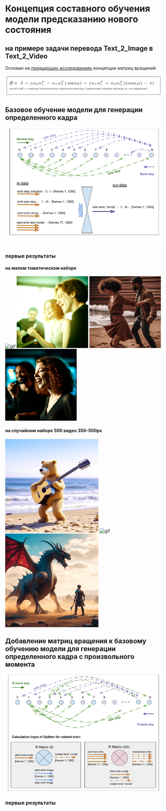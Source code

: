 # Концепция составного обучения модели предсказанию нового состояния
## на примере задачи перевода  Text_2_Image в Text_2_Video

Основан на [предыдущих исследованиях](https://github.com/Mike030668/MIPT_magistratura/tree/main/Text2Video_project) концепции матриц вращений  

![Alt text](images/R_matrix.png)

## Базовое обучение модели для генерации определенного кадра
![Alt text](images/Normal_Back_ways_train.png)

### первые результаты
#### на малом тематическом наборе
<img src="video/first_results/gen_normal_way_1.gif" alt="gif"  width="230"/> <img src="video/first_results/gen_normal_way_3.gif" alt="gif" width="230"/> <img src="video/first_results/gen_normal_way_2.gif" alt="gif" width="230"/> <img src="video/first_results/gen_normal_way_4.gif" alt="gif" width="230"/> 

#### на случайном наборе 500 видео 350-500px
<img src="video/norm_back_train/Teddy_nb.gif" alt="gif"  width="300"/> <img src="video/norm_back_train/Dog_ball_nb.gif" alt="gif" width="300"/> <img src="video/norm_back_train/Dragon_nb.gif" alt="gif" width="300"/>

## Добавление матриц вращения к базовому обучению модели для генерации определенного кадра с произвольного момента
![Alt text](images/R_norm_back_train.png)

### первые результаты
